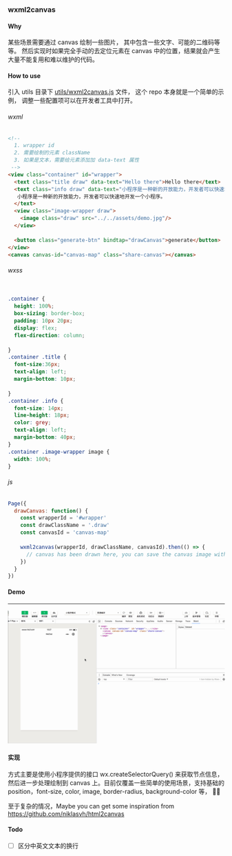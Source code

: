 ### wxml2canvas

#### Why

某些场景需要通过 canvas 绘制一些图片， 其中包含一些文字、可能的二维码等等。
然后实现时如果完全手动的去定位元素在 canvas 中的位置，结果就会产生大量不能复用和难以维护的代码。

#### How to use

引入 utils 目录下 [utils/wxml2canvas.js](./utils/wxml2canvas.js) 文件， 这个 repo 本身就是一个简单的示例， 调整一些配置项可以在开发者工具中打开。

###### wxml

```html
<!-- 
  1. wrapper id
  2. 需要绘制的元素 className
  3. 如果是文本，需要给元素添加加 data-text 属性 
 -->
<view class="container" id="wrapper">
  <text class="title draw" data-text="Hello there">Hello there</text>
  <text class="info draw" data-text="小程序是一种新的开放能力，开发者可以快速地开发一个小程序。">
   小程序是一种新的开放能力，开发者可以快速地开发一个小程序。
  </text>
  <view class="image-wrapper draw">
    <image class="draw" src="../../assets/demo.jpg"/>
  </view>
  
  <button class="generate-btn" bindtap="drawCanvas">generate</button>
</view>
<canvas canvas-id="canvas-map" class="share-canvas"></canvas>

```

###### wxss
```css

.container {
  height: 100%;
  box-sizing: border-box;
  padding: 10px 20px;
  display: flex;
  flex-direction: column;
 
} 
.container .title {
  font-size:36px;
  text-align: left;
  margin-bottom: 10px;

}
.container .info {
  font-size: 14px;
  line-height: 18px;
  color: grey;
  text-align: left;
  margin-bottom: 40px;
}
.container .image-wrapper image {
  width: 100%;
}
```

###### js
```js
Page({
  drawCanvas: function() {
    const wrapperId = '#wrapper'
    const drawClassName = '.draw'
    const canvasId = 'canvas-map'
    
    wxml2canvas(wrapperId, drawClassName, canvasId).then(() => {
      // canvas has been drawn here, you can save the canvas image with wx.canvasToTempFilePath 
    })
  }
})
```


#### Demo

--------------

![](./assets/w2c.gif)

#### 实现

方式主要是使用小程序提供的接口 wx.createSelectorQuery() 来获取节点信息， 然后进一步处理绘制到 canvas 上。目前仅覆盖一些简单的使用场景，支持基础的 position，font-size, color, image, border-radius, background-color 等， 🌟🌟

至于复杂的情况，Maybe you can get some inspiration from https://github.com/niklasvh/html2canvas 


#### Todo

* [ ] 区分中英文文本的换行



